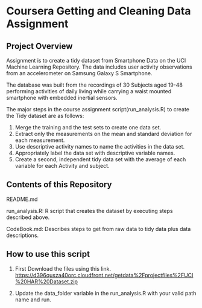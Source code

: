 #  Coursera Getting and Cleaning Data Assignment

##  Project Overview

Assignment is to create a tidy dataset from Smartphone Data on the UCI Machine Learning Repository.
The data includes user activity observations from an accelerometer on Samsung Galaxy S Smartphone.

The database was built from the recordings of 30 Subjects aged 19-48 performing activities of 
daily living while carrying a waist mounted smartphone with embedded inertial sensors.

The major steps in the course assignment script(run_analysis.R) to create the Tidy dataset are as follows:

1. Merge the training and the test sets to create one data set.
2. Extract only the measurements on the mean and standard deviation for each measurement. 
3. Use descriptive activity names to name the activities in the data set.
4. Appropriately label the data set with descriptive variable names.
5. Create a second, independent tidy data set with the average of each variable for each Activity and subject.

##  Contents of this Repository

README.md

run_analysis.R:  R script that creates the dataset by executing steps described above.

CodeBook.md:     Describes steps to get from raw data to tidy data plus data descriptions.

##  How to use this script
1. First Download the files using this link.
https://d396qusza40orc.cloudfront.net/getdata%2Fprojectfiles%2FUCI%20HAR%20Dataset.zip

2. Update the data_folder variable in the run_analysis.R with your valid path name and run.
